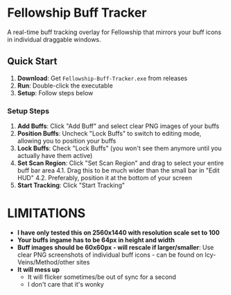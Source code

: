 # Fellowship Buff Tracker

A real-time buff tracking overlay for Fellowship that mirrors your buff icons in individual draggable windows.

## Quick Start

1. **Download**: Get `Fellowship-Buff-Tracker.exe` from releases
2. **Run**: Double-click the executable
3. **Setup**: Follow steps below

### Setup Steps

1. **Add Buffs**: Click "Add Buff" and select clear PNG images of your buffs
2. **Position Buffs**: Uncheck "Lock Buffs" to switch to editing mode, allowing you to position your buffs
3. **Lock Buffs**: Check "Lock Buffs" (you won't see them anymore until you actually have them active)
4. **Set Scan Region**: Click "Set Scan Region" and drag to select your entire buff bar area
   4.1. Drag this to be much wider than the small bar in "Edit HUD"
   4.2. Preferably, position it at the bottom of your screen
5. **Start Tracking**: Click "Start Tracking"

# LIMITATIONS

- **I have only tested this on 2560x1440 with resolution scale set to 100**
- **Your buffs ingame has to be 64px in height and width**
- **Buff images should be 60x60px - will rescale if larger/smaller**: Use clear PNG screenshots of individual buff icons - can be found on Icy-Veins/Method/other sites
- **It will mess up**
  - It will flicker sometimes/be out of sync for a second
  - I don't care that it's wonky
